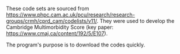 These code sets are sourced from https://www.phpc.cam.ac.uk/pcu/research/research-groups/crmh/cprd_cam/codelists/v11/. They were used to develop the Cambridge Multimorbidity Score (key paper: https://www.cmaj.ca/content/192/5/E107).

The program's purpose is to download the codes quickly.
